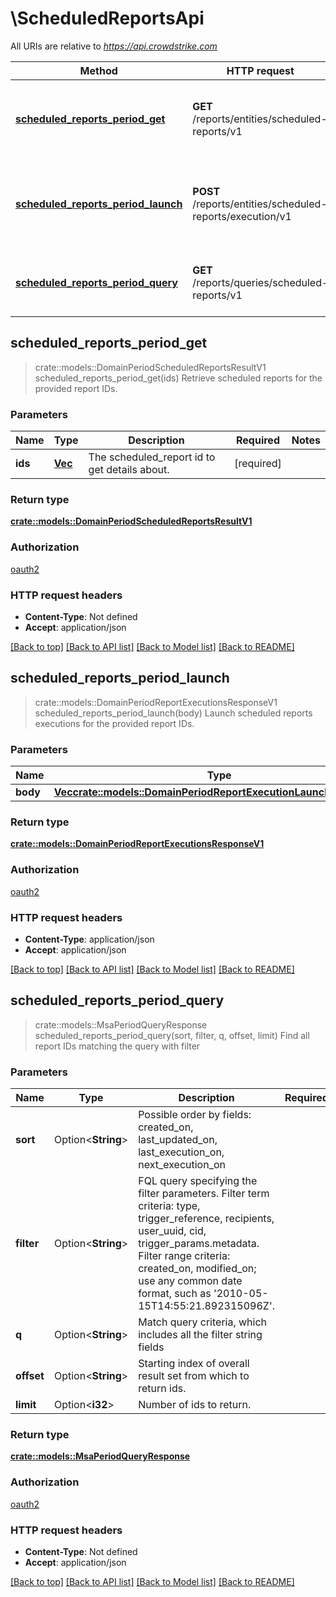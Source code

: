 # \ScheduledReportsApi

All URIs are relative to *<https://api.crowdstrike.com>*

Method | HTTP request | Description
------------- | ------------- | -------------
[**scheduled_reports_period_get**](ScheduledReportsApi.md#scheduled_reports_period_get) | **GET** /reports/entities/scheduled-reports/v1 | Retrieve scheduled reports for the provided report IDs.
[**scheduled_reports_period_launch**](ScheduledReportsApi.md#scheduled_reports_period_launch) | **POST** /reports/entities/scheduled-reports/execution/v1 | Launch scheduled reports executions for the provided report IDs.
[**scheduled_reports_period_query**](ScheduledReportsApi.md#scheduled_reports_period_query) | **GET** /reports/queries/scheduled-reports/v1 | Find all report IDs matching the query with filter

## scheduled_reports_period_get

> crate::models::DomainPeriodScheduledReportsResultV1 scheduled_reports_period_get(ids)
Retrieve scheduled reports for the provided report IDs.

### Parameters

Name | Type | Description  | Required | Notes
------------- | ------------- | ------------- | ------------- | -------------
**ids** | [**Vec<String>**](String.md) | The scheduled_report id to get details about. | [required] |

### Return type

[**crate::models::DomainPeriodScheduledReportsResultV1**](domain.ScheduledReportsResultV1.md)

### Authorization

[oauth2](../README.md#oauth2)

### HTTP request headers

- **Content-Type**: Not defined
- **Accept**: application/json

[[Back to top]](#) [[Back to API list]](../README.md#documentation-for-api-endpoints) [[Back to Model list]](../README.md#documentation-for-models) [[Back to README]](../README.md)

## scheduled_reports_period_launch

> crate::models::DomainPeriodReportExecutionsResponseV1 scheduled_reports_period_launch(body)
Launch scheduled reports executions for the provided report IDs.

### Parameters

Name | Type | Description  | Required | Notes
------------- | ------------- | ------------- | ------------- | -------------
**body** | [**Vec<crate::models::DomainPeriodReportExecutionLaunchRequestV1>**](domain.ReportExecutionLaunchRequestV1.md) |  | [required] |

### Return type

[**crate::models::DomainPeriodReportExecutionsResponseV1**](domain.ReportExecutionsResponseV1.md)

### Authorization

[oauth2](../README.md#oauth2)

### HTTP request headers

- **Content-Type**: application/json
- **Accept**: application/json

[[Back to top]](#) [[Back to API list]](../README.md#documentation-for-api-endpoints) [[Back to Model list]](../README.md#documentation-for-models) [[Back to README]](../README.md)

## scheduled_reports_period_query

> crate::models::MsaPeriodQueryResponse scheduled_reports_period_query(sort, filter, q, offset, limit)
Find all report IDs matching the query with filter

### Parameters

Name | Type | Description  | Required | Notes
------------- | ------------- | ------------- | ------------- | -------------
**sort** | Option<**String**> | Possible order by fields: created_on, last_updated_on, last_execution_on, next_execution_on |  |
**filter** | Option<**String**> | FQL query specifying the filter parameters. Filter term criteria: type, trigger_reference, recipients, user_uuid, cid, trigger_params.metadata. Filter range criteria: created_on, modified_on; use any common date format, such as '2010-05-15T14:55:21.892315096Z'. |  |
**q** | Option<**String**> | Match query criteria, which includes all the filter string fields |  |
**offset** | Option<**String**> | Starting index of overall result set from which to return ids. |  |
**limit** | Option<**i32**> | Number of ids to return. |  |

### Return type

[**crate::models::MsaPeriodQueryResponse**](msa.QueryResponse.md)

### Authorization

[oauth2](../README.md#oauth2)

### HTTP request headers

- **Content-Type**: Not defined
- **Accept**: application/json

[[Back to top]](#) [[Back to API list]](../README.md#documentation-for-api-endpoints) [[Back to Model list]](../README.md#documentation-for-models) [[Back to README]](../README.md)
